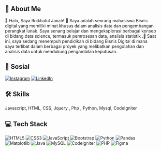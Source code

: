 
## 🚀 About Me
👋 Halo, Saya Roikhatul Janah! 🌱 Saya adalah seorang mahasiswa Bisnis digital yang memiliki minat khusus dalam analisis data dan pengembangan perangkat lunak. Saya senang belajar dan mengeksplorasi berbagai konsep di bidang data science, termasuk pemrosesan data, analisis statistik .💼 Saat ini, saya sedang menempuh pendidikan di bidang Bisnis Digital di mana saya terlibat dalam berbagai proyek yang melibatkan pengolahan dan analisis data untuk mendukung pengambilan keputusan. 




## 🔗 Sosial
[![Instagram](https://img.shields.io/badge/instagram-E4405F?style=for-the-badge&logo=instagram&logoColor=white)](https://www.instagram.com/roikhatuljanah____/)
[![LinkedIn](https://img.shields.io/badge/linkedin-0A66C2?style=for-the-badge&logo=linkedin&logoColor=white)](https://www.linkedin.com/in/roikhatul-janah-a29262287/)






## 🛠 Skills
Javascript, HTML, CSS, Jquery , Php , Python, Mysql, CodeIgniter

## 💻 Tech Stack
![HTML5](https://img.shields.io/badge/HTML5-E34F26?style=for-the-badge&logo=html5&logoColor=white)
![CSS3](https://img.shields.io/badge/CSS3-1572B6?style=for-the-badge&logo=css3&logoColor=white)
![JavaScript](https://img.shields.io/badge/JavaScript-F7DF1E?style=for-the-badge&logo=javascript&logoColor=black)
![Bootstrap](https://img.shields.io/badge/Bootstrap-7952B3?style=for-the-badge&logo=bootstrap&logoColor=white)
![Python](https://img.shields.io/badge/Python-3776AB?style=for-the-badge&logo=python&logoColor=white)
![Pandas](https://img.shields.io/badge/Pandas-150458?style=for-the-badge&logo=pandas&logoColor=white)
![Matplotlib](https://img.shields.io/badge/Matplotlib-0099CC?style=for-the-badge&logo=matplotlib&logoColor=white)
![Java](https://img.shields.io/badge/Java-007396?style=for-the-badge&logo=java&logoColor=white)
![MySQL](https://img.shields.io/badge/MySQL-4479A1?style=for-the-badge&logo=mysql&logoColor=white)
![CodeIgniter](https://img.shields.io/badge/CodeIgniter-EF4223?style=for-the-badge&logo=codeigniter&logoColor=white)
![PHP](https://img.shields.io/badge/PHP-777BB4?style=for-the-badge&logo=php&logoColor=white)
![Figma](https://img.shields.io/badge/Figma-F24E1E?style=for-the-badge&logo=figma&logoColor=white)

